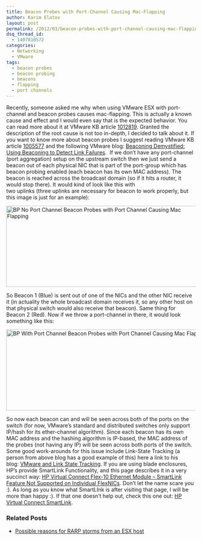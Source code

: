 ```yaml
---
title: Beacon Probes with Port-Channel Causing Mac-Flapping
author: Karim Elatov
layout: post
permalink: /2012/03/beacon-probes-with-port-channel-causing-mac-flapping/
dsq_thread_id:
  - 1407810572
categories:
  - Networking
  - VMware
tags:
  - beacon probes
  - beacon probing
  - beacons
  - flapping
  - port channels
---
```

Recently, someone asked me why when using VMware ESX with port-channel and beacon probes causes mac-flapping. This is actually a known cause and effect and I would even say that is the expected behavior. You can read more about it at VMware KB article <a href="http://kb.vmware.com/kb/1012819" onclick="javascript:_gaq.push(['_trackEvent','outbound-article','http://kb.vmware.com/kb/1012819']);">1012819</a>. Granted the description of the root cause is not too in-depth, I decided to talk about it. If you want to know more about beacon probes I suggest reading VMware KB article <a href="http://kb.vmware.com/kb/1005577" onclick="javascript:_gaq.push(['_trackEvent','outbound-article','http://kb.vmware.com/kb/1005577']);">1005577</a> and the following VMware blog: <a href="http://blogs.vmware.com/networking/2008/12/using-beaconing-to-detect-link-failures-or-beaconing-demystified.html" onclick="javascript:_gaq.push(['_trackEvent','outbound-article','http://blogs.vmware.com/networking/2008/12/using-beaconing-to-detect-link-failures-or-beaconing-demystified.html']);">Beaconing Demystified: Using Beaconing to Detect Link Failures</a>.  If we don&#8217;t have any port-channel (port aggregation) setup on the upstream switch then we just send a beacon out of each physical NIC that is part of the port-group which has beacon probing enabled (each beacon has its own MAC address). The beacon is reached across the broadcast domain (so if it hits a router, it would stop there). It would kind of look like this with two uplinks (three uplinks are necessary for beacon to work properly, but this image is just for an example):

<a href="http://virtuallyhyper.com/wp-content/uploads/2012/03/BP_No_Port_Channel.jpg" onclick="javascript:_gaq.push(['_trackEvent','outbound-article','http://virtuallyhyper.com/wp-content/uploads/2012/03/BP_No_Port_Channel.jpg']);"><img class="alignnone size-full wp-image-67" title="BP_No_Port_Channel" src="http://virtuallyhyper.com/wp-content/uploads/2012/03/BP_No_Port_Channel.jpg" alt="BP No Port Channel Beacon Probes with Port Channel Causing Mac Flapping" width="514" height="215" /></a>

So Beacon 1 (Blue) is sent out of one of the NICs and the other NIC receive it (in actuality the whole broadcast domain receives it, so any other host on that physical switch would also receive that beacon). Same thing for Beacon 2 (Red). Now if we throw a port-channel in there, it would look something like this:

<a href="http://virtuallyhyper.com/wp-content/uploads/2012/03/BP_With_Port_Channel.jpg" onclick="javascript:_gaq.push(['_trackEvent','outbound-article','http://virtuallyhyper.com/wp-content/uploads/2012/03/BP_With_Port_Channel.jpg']);"><img class="alignnone size-full wp-image-69" title="BP_With_Port_Channel" src="http://virtuallyhyper.com/wp-content/uploads/2012/03/BP_With_Port_Channel.jpg" alt="BP With Port Channel Beacon Probes with Port Channel Causing Mac Flapping" width="658" height="215" /></a>

So now each beacon can and will be seen across both of the ports on the switch (for now, VMware&#8217;s standard and distributed switches only support IP/hash for its ether-channel algorithm). Since each beacon has its own MAC address and the hashing algorithm is IP-based, the MAC address of the probes (not having any IP) will be seen across both ports of the switch. Some good work-arounds for this issue include Link-State Tracking (a person from above blog has a good example of this) here a link to his blog: <a href="http://www.bctechnet.com/vmware-link-state-tracking/" onclick="javascript:_gaq.push(['_trackEvent','outbound-article','http://www.bctechnet.com/vmware-link-state-tracking/']);">VMware and Link State Tracking</a>. If you are using blade enclosures, HP&#8217;s provide SmartLink Functionality, and this page describes it in a very succinct way: <a href="http://h20000.www2.hp.com/bizsupport/TechSupport/Document.jsp?objectID=c01780345&lang=en&cc=us&taskId=&prodSeriesId=3794423&prodTypeId=3709945" onclick="javascript:_gaq.push(['_trackEvent','outbound-article','http://h20000.www2.hp.com/bizsupport/TechSupport/Document.jsp?objectID=c01780345&lang=en&cc=us&taskId=&prodSeriesId=3794423&prodTypeId=3709945']);">HP Virtual Connect Flex-10 Ethernet Module &#8211; SmartLink Feature Not Supported on Individual FlexNICs</a>. Don&#8217;t let the name scare you :). As long as you know what SmartLInk is after visiting that page, I will be more than happy :). If that one doesn&#8217;t help out, check this one out: <a href="http://blog.michaelfmcnamara.com/2009/08/hp-virtual-connect-smart-link/" onclick="javascript:_gaq.push(['_trackEvent','outbound-article','http://blog.michaelfmcnamara.com/2009/08/hp-virtual-connect-smart-link/']);">HP Virtual Connect SmartLink</a>.

<div class="SPOSTARBUST-Related-Posts">
  <H3>
    Related Posts
  </H3>
  
  <ul class="entry-meta">
    <li class="SPOSTARBUST-Related-Post">
      <a title="Possible reasons for RARP storms from an ESX host" href="http://virtuallyhyper.com/2012/03/possible-reasons-for-rarp-storms-from-an-esx-host/" onclick="javascript:_gaq.push(['_trackEvent','outbound-article','http://virtuallyhyper.com/2012/03/possible-reasons-for-rarp-storms-from-an-esx-host/']);" rel="bookmark">Possible reasons for RARP storms from an ESX host</a>
    </li>
  </ul>
</div>

